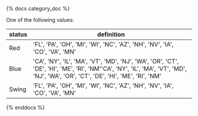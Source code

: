 {% docs category_doc %}
	
One of the following values: 

| status         | definition                                       |
|----------------|--------------------------------------------------|
| Red            | 'FL', 'PA', 'OH', 'MI', 'WI', 'NC', 'AZ', 'NH', 'NV', 'IA', 'CO', 'VA', 'MN'                    |
| Blue           | 'CA', 'NY', 'IL', 'MA', 'VT', 'MD', 'NJ', 'WA', 'OR', 'CT', 'DE', 'HI', 'ME', 'RI', 'NM''CA', 'NY', 'IL', 'MA', 'VT', 'MD', 'NJ', 'WA', 'OR', 'CT', 'DE', 'HI', 'ME', 'RI', 'NM'   |
| Swing          | 'FL', 'PA', 'OH', 'MI', 'WI', 'NC', 'AZ', 'NH', 'NV', 'IA', 'CO', 'VA', 'MN'            |

{% enddocs %}